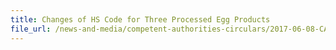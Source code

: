 ```yaml
---
title: Changes of HS Code for Three Processed Egg Products 
file_url: /news-and-media/competent-authorities-circulars/2017-06-08-CA2.pdf
---
```

